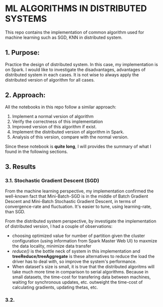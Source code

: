 # ML ALGORITHMS IN DISTRIBUTED SYSTEMS

This repo contains the implementation of common algorithm used for machine learning such as SGD, KNN in distributed system. 

## 1. Purpose:
Practice the design of distributed system. In this case, my implementation is on Spark. I would like to investigate the disadvantages, advantages of distributed system in each cases. It is not wise to always apply the distributed version of algorithm for all cases. 

## 2. Approach:
All the notebooks in this repo follow a similar approach:

1. Implement a normal version of algorithm
2. Verify the correctness of this implementation
3. Improved version of this algorithm if exist.
4. Implement the distributed version of algorithm in Spark.
5. Analysis of this version, compare with the normal version.


Since these notebook is **quite long**, I will provides the summary of what I found in the following sections. 

## 3. Results
### 3.1. Stochastic Gradient Descent (SGD)
From the machine learning perspective, my implementation confirmed the well-known fact that Mini-Batch-SGD is in the middle of Batch Gradient Descent and Mini-Batch Stochastic Gradient Descent, in terms of convergence-rate and fluctuation. It's easier to tune, using learning-rate, than SGD.

From the distributed system perspective, by investigate the implementation of distributed version, I had a couple of observations:
-  choosing optimized value for number of partition given the cluster configuration (using information from Spark Master Web UI) to maxmize the data locality, minimize data transfer
-  *reduce()* is the bottle neck of system in this implementation and **treeReduce/treeAggregate** is these alternatives to reduce the load the driver has to deal with, so improve the system's performance.
-  When dataset's size is small, it is true that the distributed algoritms will take much more time in comparison to serial algorithms. Because in small datasets, the time-cost for transfering data between machines, waiting for synchronous updates, etc. outweight the time-cost of calculating gradients, updating thetas, etc.

### 3.2. 